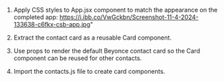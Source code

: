 
1. Apply CSS styles to App.jsx component to match the appearance on the completed app: https://i.ibb.co/VwGckbn/Screenshot-11-4-2024-133638-c6fkx-csb-app.jpg"

2. Extract the contact card as a reusable Card component.
3. Use props to render the default Beyonce contact card so the Card component can be reused for other contacts. 
4. Import the contacts.js file to create card components.